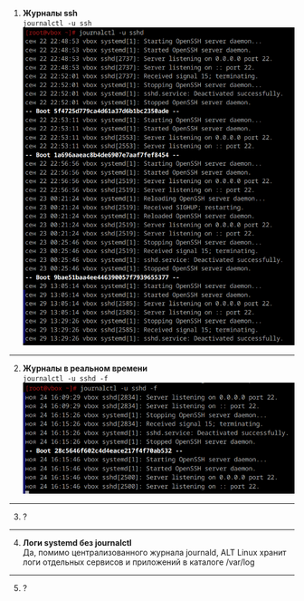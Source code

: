 1. **Журналы  ssh**  
    `journalctl -u ssh`
    ![Вывод](image-9.png)

---

2. **Журналы в реальном времени**  
    `journalctl -u sshd -f`
    ![Вывод](image-10.png)

---

3. ?

---

4. **Логи systemd без journalctl**  
    Да, помимо централизованного журнала journald, ALT Linux хранит логи отдельных сервисов и приложений в каталоге /var/log

---

5. ?
